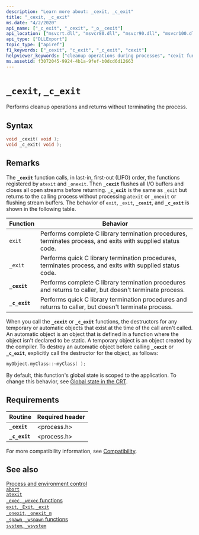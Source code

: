 ```yaml
---
description: "Learn more about: _cexit, _c_exit"
title: "_cexit, _c_exit"
ms.date: "4/2/2020"
api_name: ["_c_exit", "_cexit", "_o__cexit"]
api_location: ["msvcrt.dll", "msvcr80.dll", "msvcr90.dll", "msvcr100.dll", "msvcr100_clr0400.dll", "msvcr110.dll", "msvcr110_clr0400.dll", "msvcr120.dll", "msvcr120_clr0400.dll", "ucrtbase.dll", "api-ms-win-crt-runtime-l1-1-0.dll"]
api_type: ["DLLExport"]
topic_type: ["apiref"]
f1_keywords: ["_cexit", "c_exit", "_c_exit", "cexit"]
helpviewer_keywords: ["cleanup operations during processes", "cexit function", "_c_exit function", "_cexit function", "c_exit function"]
ms.assetid: f3072045-9924-4b1a-9fef-b0dcd6d12663
---
```

# `_cexit`, `_c_exit`

Performs cleanup operations and returns without terminating the process.

## Syntax

```C
void _cexit( void );
void _c_exit( void );
```

## Remarks

The **`_cexit`** function calls, in last-in, first-out (LIFO) order, the functions registered by `atexit` and `_onexit`. Then **`_cexit`** flushes all I/O buffers and closes all open streams before returning. **`_c_exit`** is the same as `_exit` but returns to the calling process without processing `atexit` or `_onexit` or flushing stream buffers. The behavior of `exit`, `_exit`, **`_cexit`**, and **`_c_exit`** is shown in the following table.

| Function | Behavior |
|---|---|
| `exit` | Performs complete C library termination procedures, terminates process, and exits with supplied status code. |
| `_exit` | Performs quick C library termination procedures, terminates process, and exits with supplied status code. |
| **`_cexit`** | Performs complete C library termination procedures and returns to caller, but doesn't terminate process. |
| **`_c_exit`** | Performs quick C library termination procedures and returns to caller, but doesn't terminate process. |

When you call the **`_cexit`** or **`_c_exit`** functions, the destructors for any temporary or automatic objects that exist at the time of the call aren't called. An automatic object is an object that is defined in a function where the object isn't declared to be static. A temporary object is an object created by the compiler. To destroy an automatic object before calling **`_cexit`** or **`_c_exit`**, explicitly call the destructor for the object, as follows:

```cpp
myObject.myClass::~myClass( );
```

By default, this function's global state is scoped to the application. To change this behavior, see [Global state in the CRT](../global-state.md).

## Requirements

| Routine | Required header |
|---|---|
| **`_cexit`** | \<process.h> |
| **`_c_exit`** | \<process.h> |

For more compatibility information, see [Compatibility](../compatibility.md).

## See also

[Process and environment control](../process-and-environment-control.md)\
[`abort`](abort.md)\
[`atexit`](atexit.md)\
[`_exec`, `_wexec` functions](../exec-wexec-functions.md)\
[`exit`, `_Exit`, `_exit`](exit-exit-exit.md)\
[`_onexit`, `_onexit_m`](onexit-onexit-m.md)\
[`_spawn`, `_wspawn` functions](../spawn-wspawn-functions.md)\
[`system`, `_wsystem`](system-wsystem.md)
